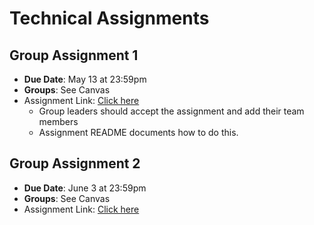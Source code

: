 # Technical Assignments

## Group Assignment 1

* **Due Date**: May 13 at 23:59pm
* **Groups**: See Canvas
* Assignment Link: [Click here](https://classroom.github.com/a/NYbftVQO)
    * Group leaders should accept the assignment and add their team members
    * Assignment README documents how to do this.

<!-- **Hints / Tips / Typos**:

!!! bug "Typo / Inconsistency in Variable Names"

    In **Question 6** of Group Assignment 1 we write "Create a data frame with two rows and two columns where the rows take the values of after = 0 or 1, and the columns take the values of ta_dummy = 0 or 1".

    While conceptually this is correct -- Proserpio and Zervas use weird variable names that make it unclear what to do here. 

    So to "do" the exercise it should be "**Create a data frame with two rows and two columns where the rows take the values of first_response = 0 or 1, and the columns take the values of ta_dummy = 0 or 1**." -->

## Group Assignment 2

* **Due Date**: June 3 at 23:59pm
* **Groups**: See Canvas
* Assignment Link: [Click here](https://classroom.github.com/a/sHJVOX2X)
<!-- * **Assignment link**: [Click here](https://classroom.github.com/g/7Dfem_4t)
    * Group leaders should accept the assignment and add their team members
    * Assignment README documents how to do this.  -->
